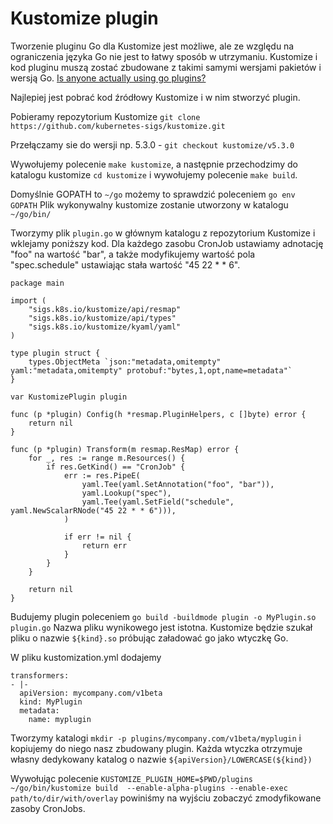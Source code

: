 # Kustomize plugin

Tworzenie pluginu Go dla Kustomize jest możliwe, ale ze względu na ograniczenia języka Go nie jest to łatwy sposób w utrzymaniu.
Kustomize i kod pluginu muszą zostać zbudowane z takimi samymi wersjami pakietów i wersją Go. [Is anyone actually using go plugins?](https://www.reddit.com/r/golang/comments/b6h8qq/is_anyone_actually_using_go_plugins/?rdt=63604)

Najlepiej jest pobrać kod źródłowy Kustomize i w nim stworzyć plugin.

Pobieramy repozytorium Kustomize `git clone https://github.com/kubernetes-sigs/kustomize.git`

Przełączamy sie do wersji np. 5.3.0 - `git checkout kustomize/v5.3.0`

Wywołujemy polecenie `make kustomize`, a następnie przechodzimy do katalogu kustomize `cd kustomize` i wywołujemy polecenie `make build`.

Domyślnie GOPATH to `~/go` możemy to sprawdzić poleceniem `go env GOPATH`
Plik wykonywalny kustomize zostanie utworzony w katalogu `~/go/bin/`

Tworzymy plik `plugin.go` w głównym katalogu z repozytorium Kustomize i wklejamy poniższy kod.
Dla każdego zasobu CronJob ustawiamy adnotację "foo" na wartość "bar", a także modyfikujemy wartość pola "spec.schedule" ustawiając stała wartość "45 22 * * 6".

```
package main

import (
	"sigs.k8s.io/kustomize/api/resmap"
	"sigs.k8s.io/kustomize/api/types"
	"sigs.k8s.io/kustomize/kyaml/yaml"
)

type plugin struct {
	types.ObjectMeta `json:"metadata,omitempty" yaml:"metadata,omitempty" protobuf:"bytes,1,opt,name=metadata"`
}

var KustomizePlugin plugin

func (p *plugin) Config(h *resmap.PluginHelpers, c []byte) error {
	return nil
}

func (p *plugin) Transform(m resmap.ResMap) error {
	for _, res := range m.Resources() {
		if res.GetKind() == "CronJob" {
			err := res.PipeE(
				yaml.Tee(yaml.SetAnnotation("foo", "bar")),
				yaml.Lookup("spec"),
				yaml.Tee(yaml.SetField("schedule", yaml.NewScalarRNode("45 22 * * 6"))),
			)

			if err != nil {
				return err
			}
		}
	}

	return nil
}

```

Budujemy plugin poleceniem `go build -buildmode plugin -o MyPlugin.so plugin.go`
Nazwa pliku wynikowego jest istotna.  Kustomize będzie szukał pliku o nazwie `${kind}.so` próbując załadować go jako wtyczkę Go.

W pliku kustomization.yml dodajemy

```
transformers:
- |-
  apiVersion: mycompany.com/v1beta
  kind: MyPlugin
  metadata:
    name: myplugin
```

Tworzymy katalogi `mkdir -p plugins/mycompany.com/v1beta/myplugin` i kopiujemy do niego nasz zbudowany plugin.
Każda wtyczka otrzymuje własny dedykowany katalog o nazwie `${apiVersion}/LOWERCASE(${kind})`

Wywołując polecenie `KUSTOMIZE_PLUGIN_HOME=$PWD/plugins ~/go/bin/kustomize build  --enable-alpha-plugins --enable-exec path/to/dir/with/overlay` powiniśmy na wyjściu zobaczyć zmodyfikowane zasoby CronJobs.

